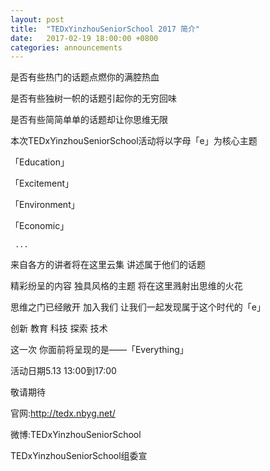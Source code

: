 ```yaml
---
layout: post
title:  "TEDxYinzhouSeniorSchool 2017 简介"
date:   2017-02-19 18:00:00 +0800
categories: announcements
---
```


是否有些热门的话题点燃你的满腔热血

是否有些独树一帜的话题引起你的无穷回味

是否有些简简单单的话题却让你思维无限

本次TEDxYinzhouSeniorSchool活动将以字母「e」为核心主题

「Education」

「Excitement」

「Environment」

「Economic」

     ...  
来自各方的讲者将在这里云集 讲述属于他们的话题

精彩纷呈的内容 独具风格的主题 将在这里溅射出思维的火花 

思维之门已经敞开 加入我们 让我们一起发现属于这个时代的「e」

创新 教育 科技 探索 技术 

这一次 你面前将呈现的是——「Everything」

活动日期5.13  13:00到17:00

敬请期待

官网:http://tedx.nbyg.net/

微博:TEDxYinzhouSeniorSchool

TEDxYinzhouSeniorSchool组委宣
